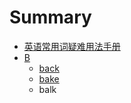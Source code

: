 # Summary

* [英语常用词疑难用法手册](README.md)
* [B](B.md)
   * [back](back1.md)
   * [bake](bake.md)
   * balk

